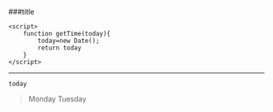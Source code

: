 ###title
```
<script>
    function getTime(today){
        today=new Date();
        return today
    }
</script>
```
***
`today`
>Monday
>Tuesday

